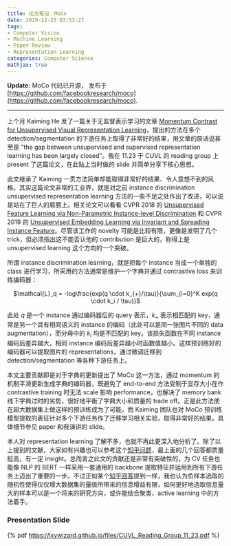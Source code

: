 ```yaml
---
title: 论文笔记：MoCo
date: 2019-12-25 03:53:27
tags:
- Computer Vision
- Machine Learning
- Paper Review
- Representation Learning
categories: Computer Science
mathjax: true
---
```


**Update:** MoCo 代码已开源， 发布于 [https://github.com/facebookresearch/moco](https://github.com/facebookresearch/moco).

---

上个月 Kaiming He 发了一篇关于无监督表示学习的文章 [Momentum Contrast for Unsupervised Visual Representation Learning](https://arxiv.org/abs/1911.05722)，提出的方法在多个 detection/segmentation 的下游任务上取得了非常好的结果，用文章的原话说甚至是 "the gap between unsupervised and supervised representation learning has been largely closed"。我在 11.23 于 CUVL 的 reading group 上 present 了这篇论文，在此贴上当时做的 slide 并简单分享下核心思想。<!--more-->

此文继承了 Kaiming 一贯方法简单却能取得非常好的结果、令人意想不到的风格。其实这篇论文非常的工业界，就是对之前 instance discrimination unsupervised representation learning 方法的一些不足之处作出了改进，可以说是站在了巨人的肩膀上。相关论文可以看看 CVPR 2018 的 [Unsupervised Feature Learning via Non-Parametric Instance-level Discrimination](https://arxiv.org/abs/1805.01978) 和 CVPR 2019 的 [Unsupervised Embedding Learning via Invariant and Spreading Instance Feature](https://arxiv.org/abs/1904.03436)。尽管该工作的 novelty 可能是比较有限，更像是发明了几个trick，但必须指出这不能否认他的 contribution 是巨大的，称得上是 unsupervised learning 这个方向的一个突破。

所谓 instance discrimination learning，就是把每个 instance 当成一个单独的 class 进行学习，所采用的方法通常是维护一个字典并通过 contrastive loss 来训练编码器：

<center>$\mathcal{L}_q = -log\frac{exp(q \cdot k_{+}/\tau)}{\sum_{i=0}^K exp(q \cdot k_i / \tau)}$</center>

此处 $q$ 是一个 instance 通过编码器后的 query 表示，$k_{+}$ 表示相匹配的 key，通常是另一个具有相同语义的 instance 的编码（此处可以是同一张图片不同的 data augmentation），而分母中的 $k_i$ 均是不匹配的 key。该损失函数在不同 instance 编码后差异越大，相同 instance 编码后差异越小时函数值越小。这样预训练好的编码器可以提取图片的 representations，通过微调迁移到 detection/segmentation 等各种下游任务上。

本文主要贡献即是对于字典的更新提出了 MoCo 这一方法，通过 momentum 的机制平滑更新生成字典的编码器，既避免了 end-to-end 方法受制于显存大小在作 contrastive training 时无法 scale 影响 performance，也解决了 memory bank 线下字典过时的劣势，很好地平衡了字典大小和质量的 trade off。正是此方法使在超大数据集上做这样的预训练成为了可能，而 Kaiming 团队也对 MoCo 预训练模型提取的表征针对多个下游任务作了迁移学习相关实验，取得非常好的结果。具体细节参见 paper 和我演讲的 slide。

本人对 representation learning 了解不多，也就不再此更深入地分析了。除了以上提到的文献，大家如有兴趣也可以参考这个[知乎问题](https://www.zhihu.com/question/355779873)，最上面的几个回答都质量挺高，有一定 insight。总而言之此文的贡献还是非常有突破性的，为 CV 任务也能像 NLP 的 BERT 一样采用一套通用的 backbone 提取特征并运用到所有下游任务上迈出了重要的一步。不过正如某个[知乎回答](https://www.zhihu.com/question/355779873/answer/895625711)提到一样，我也认为负样本选取的随机性使得仅仅增大数据集的量级所带来的信息增益有限，如何更好地选取信息量大的样本可以是一个将来的研究方向，或许能结合聚类、active learning 中的方法着手。

### Presentation Slide
{% pdf https://lxywizard.github.io/files/CUVL_Reading_Group_11_23.pdf %}
